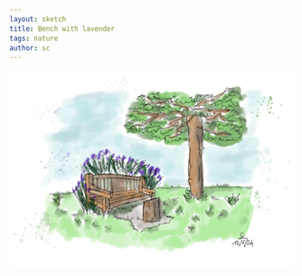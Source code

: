 ```yaml
---
layout: sketch
title: Bench with lavender
tags: nature
author: sc
---
```


![Mailbox sketch](/img/sketches/IMG_0268.PNG)
